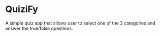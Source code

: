 # QuiziFy
A simple quiz app that allows user to select one of the 3 categories and answer the true/false questions.
